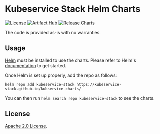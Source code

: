 # Kubeservice Stack Helm Charts

[![License](https://img.shields.io/badge/License-Apache%202.0-blue.svg)](https://opensource.org/licenses/Apache-2.0)
[![Artifact Hub](https://img.shields.io/endpoint?url=https://artifacthub.io/badge/repository/kubservice-charts)](https://artifacthub.io/packages/search?repo=kubservice-charts)
[![Release Charts](https://github.com/kubeservice-stack/kubservice-charts/actions/workflows/release.yml/badge.svg?branch=master)](https://github.com/kubeservice-stack/kubservice-charts/actions/workflows/release.yml)

The code is provided as-is with no warranties.

## Usage

[Helm](https://helm.sh) must be installed to use the charts.
Please refer to Helm's [documentation](https://helm.sh/docs/) to get started.

Once Helm is set up properly, add the repo as follows:

```console
helm repo add kubeservice-stack https://kubeservice-stack.github.io/kubservice-charts/
```

You can then run `helm search repo kubeservice-stack` to see the charts.

## License

<!-- Keep full URL links to repo files because this README syncs from main to gh-pages.  -->
[Apache 2.0 License](https://github.com/kubeservice-stack/kubservice-charts/blob/main/LICENSE).

